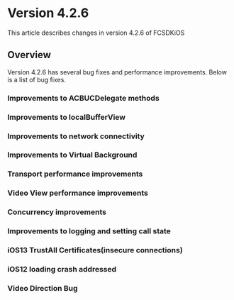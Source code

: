 # Version 4.2.6

This article describes changes in version 4.2.6 of FCSDKiOS

## Overview

Version 4.2.6 has several bug fixes and performance improvements. Below is a list of bug fixes.

### Improvements to ACBUCDelegate methods

### Improvements to localBufferView

### Improvements to network connectivity

### Improvements to Virtual Background

### Transport performance improvements

### Video View performance improvements

### Concurrency improvements

### Improvements to logging and setting call state

### iOS13 TrustAll Certificates(insecure connections)

### iOS12 loading crash addressed

### Video Direction Bug

